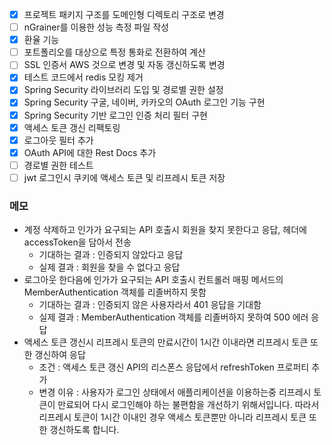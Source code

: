 
- [x] 프로젝트 패키지 구조를 도메인형 디렉토리 구조로 변경
- [ ] nGrainer를 이용한 성능 측정 파일 작성
- [x] 환율 기능
- [ ] 포트폴리오를 대상으로 특정 통화로 전환하여 계산
- [ ] SSL 인증서 AWS 것으로 변경 및 자동 갱신하도록 변경
- [x] 테스트 코드에서 redis 모킹 제거
- [x] Spring Security 라이브러리 도입 및 경로별 권한 설정
- [x] Spring Security 구굴, 네이버, 카카오의 OAuth 로그인 기능 구현
- [x] Spring Security 기반 로그인 인증 처리 필터 구현
- [x] 액세스 토큰 갱신 리팩토링
- [x] 로그아웃 필터 추가
- [x] OAuth API에 대한 Rest Docs 추가
- [ ] 경로별 권한 테스트
- [ ] jwt 로그인시 쿠키에 액세스 토큰 및 리프레시 토큰 저장

### 메모
- 계정 삭제하고 인가가 요구되는 API 호출시 회원을 찾지 못한다고 응답, 헤더에 accessToken을 담아서 전송
	- 기대하는 결과 : 인증되지 않았다고 응답
	- 실제 결과 : 회원을 찾을 수 없다고 응답
- 로그아웃 한다음에 인가가 요구되는 API 호출시 컨트롤러 매핑 메서드의 MemberAuthentication 객체를 리졸버하지 못함
	- 기대하는 결과 : 인증되지 않은 사용자라서 401 응답을 기대함
	- 실제 결과 : MemberAuthentication 객체를 리졸버하지 못하여 500 에러 응답
- 액세스 토큰 갱신시 리프레시 토큰의 만료시간이 1시간 이내라면 리프레시 토큰 또한 갱신하여 응답
	- 조건 : 액세스 토큰 갱신 API의 리스폰스 응답에서 refreshToken 프로퍼티 추가
	- 변경 이유 : 사용자가 로그인 상태에서 애플리케이션을 이용하는중 리프레시 토큰이 만료되어 다시 로그인해야 하는 불편함을 개선하기 위해서입니다. 따라서 리프레시 토큰이 1시간 이내인 경우 액세스 토큰뿐만 아니라 리프레시 토큰 또한 갱신하도록 합니다.

